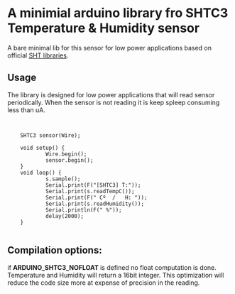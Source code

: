 # A minimial arduino library fro SHTC3 Temperature & Humidity sensor

A bare minimal lib for this sensor for low power applications based on official [SHT libraries](https://github.com/Sensirion/arduino-sht).

## Usage
 The library is designed for low power applications that will read sensor periodically. When the sensor is not reading
 it is keep spleep consuming less than uA.


```cplusplus

 
    SHTC3 sensor(Wire);

    void setup() {
            Wire.begin();
            sensor.begin();
    }
    void loop() {
            s.sample();
            Serial.print(F("[SHTC3] T:"));
            Serial.print(s.readTempC());
            Serial.print(F(" Cº  /   H: "));
            Serial.print(s.readHumidity());
            Serial.println(F(" %"));
            delay(2000);
    }


```

## Compilation options:
 if __ARDUINO_SHTC3_NOFLOAT__ is defined no float computation is done. Temperature and Humidity will return a 16bit integer. This optimization will reduce the code size more at expense of precision in the reading.



